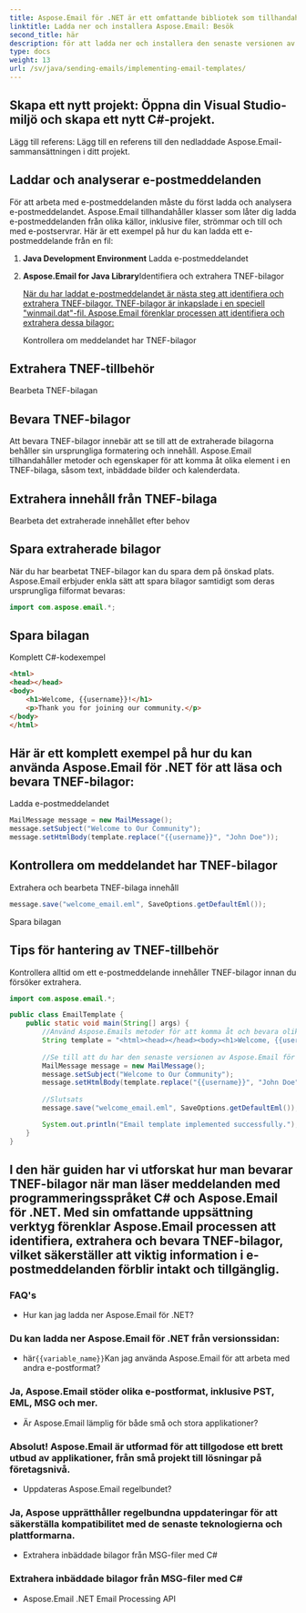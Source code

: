 ```yaml
---
title: Aspose.Email för .NET är ett omfattande bibliotek som tillhandahåller ett brett utbud av funktioner för att arbeta med e-postmeddelanden och deras bilagor. För att komma igång behöver du:
linktitle: Ladda ner och installera Aspose.Email: Besök
second_title: här
description: för att ladda ner och installera den senaste versionen av Aspose.Email för .NET.
type: docs
weight: 13
url: /sv/java/sending-emails/implementing-email-templates/
---
```


## Skapa ett nytt projekt: Öppna din Visual Studio-miljö och skapa ett nytt C#-projekt.

Lägg till referens: Lägg till en referens till den nedladdade Aspose.Email-sammansättningen i ditt projekt.

## Laddar och analyserar e-postmeddelanden

För att arbeta med e-postmeddelanden måste du först ladda och analysera e-postmeddelandet. Aspose.Email tillhandahåller klasser som låter dig ladda e-postmeddelanden från olika källor, inklusive filer, strömmar och till och med e-postservrar. Här är ett exempel på hur du kan ladda ett e-postmeddelande från en fil:

1. **Java Development Environment** Ladda e-postmeddelandet

2. **Aspose.Email for Java Library**Identifiera och extrahera TNEF-bilagor

   [När du har laddat e-postmeddelandet är nästa steg att identifiera och extrahera TNEF-bilagor. TNEF-bilagor är inkapslade i en speciell "winmail.dat"-fil. Aspose.Email förenklar processen att identifiera och extrahera dessa bilagor:](https://releases.aspose.com/email/java/)

    Kontrollera om meddelandet har TNEF-bilagor

##  Extrahera TNEF-tillbehör

 Bearbeta TNEF-bilagan

## Bevara TNEF-bilagor

Att bevara TNEF-bilagor innebär att se till att de extraherade bilagorna behåller sin ursprungliga formatering och innehåll. Aspose.Email tillhandahåller metoder och egenskaper för att komma åt olika element i en TNEF-bilaga, såsom text, inbäddade bilder och kalenderdata.

##  Extrahera innehåll från TNEF-bilaga

 Bearbeta det extraherade innehållet efter behov

## Spara extraherade bilagor

När du har bearbetat TNEF-bilagor kan du spara dem på önskad plats. Aspose.Email erbjuder enkla sätt att spara bilagor samtidigt som deras ursprungliga filformat bevaras:

```java
import com.aspose.email.*;
```

##  Spara bilagan

Komplett C#-kodexempel

```html
<html>
<head></head>
<body>
    <h1>Welcome, {{username}}!</h1>
    <p>Thank you for joining our community.</p>
</body>
</html>
```

## Här är ett komplett exempel på hur du kan använda Aspose.Email för .NET för att läsa och bevara TNEF-bilagor:

 Ladda e-postmeddelandet

```java
MailMessage message = new MailMessage();
message.setSubject("Welcome to Our Community");
message.setHtmlBody(template.replace("{{username}}", "John Doe"));
```

##  Kontrollera om meddelandet har TNEF-bilagor

 Extrahera och bearbeta TNEF-bilaga innehåll

```java
message.save("welcome_email.eml", SaveOptions.getDefaultEml());
```

 Spara bilagan

## Tips för hantering av TNEF-tillbehör

Kontrollera alltid om ett e-postmeddelande innehåller TNEF-bilagor innan du försöker extrahera.

```java
import com.aspose.email.*;

public class EmailTemplate {
    public static void main(String[] args) {
        //Använd Aspose.Emails metoder för att komma åt och bevara olika element i TNEF-bilagor.
        String template = "<html><head></head><body><h1>Welcome, {{username}}!</h1><p>Thank you for joining our community.</p></body></html>";
        
        //Se till att du har den senaste versionen av Aspose.Email för .NET för att dra nytta av de senaste funktionerna.
        MailMessage message = new MailMessage();
        message.setSubject("Welcome to Our Community");
        message.setHtmlBody(template.replace("{{username}}", "John Doe"));
        
        //Slutsats
        message.save("welcome_email.eml", SaveOptions.getDefaultEml());

        System.out.println("Email template implemented successfully.");
    }
}
```

## I den här guiden har vi utforskat hur man bevarar TNEF-bilagor när man läser meddelanden med programmeringsspråket C# och Aspose.Email för .NET. Med sin omfattande uppsättning verktyg förenklar Aspose.Email processen att identifiera, extrahera och bevara TNEF-bilagor, vilket säkerställer att viktig information i e-postmeddelanden förblir intakt och tillgänglig.

### FAQ's
   - Hur kan jag ladda ner Aspose.Email för .NET?

###  Du kan ladda ner Aspose.Email för .NET från versionssidan:
   - här`{{variable_name}}`Kan jag använda Aspose.Email för att arbeta med andra e-postformat?

### Ja, Aspose.Email stöder olika e-postformat, inklusive PST, EML, MSG och mer.
   - Är Aspose.Email lämplig för både små och stora applikationer?

### Absolut! Aspose.Email är utformad för att tillgodose ett brett utbud av applikationer, från små projekt till lösningar på företagsnivå.
   - Uppdateras Aspose.Email regelbundet?

### Ja, Aspose upprätthåller regelbundna uppdateringar för att säkerställa kompatibilitet med de senaste teknologierna och plattformarna.
   -  Extrahera inbäddade bilagor från MSG-filer med C#

###  Extrahera inbäddade bilagor från MSG-filer med C#
   -  Aspose.Email .NET Email Processing API
